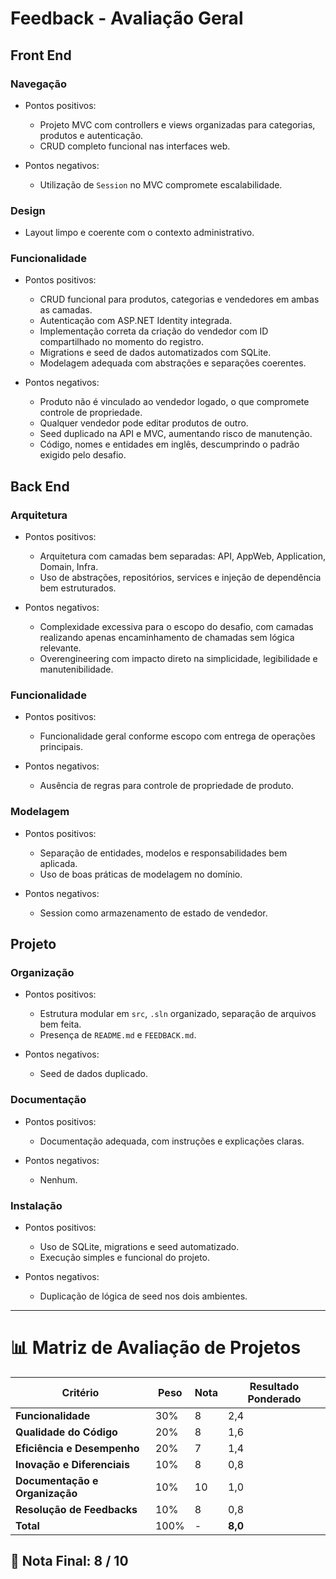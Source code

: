 # Feedback - Avaliação Geral

## Front End

### Navegação
  * Pontos positivos:
    - Projeto MVC com controllers e views organizadas para categorias, produtos e autenticação.
    - CRUD completo funcional nas interfaces web.

  * Pontos negativos:
    - Utilização de `Session` no MVC compromete escalabilidade.

### Design
  - Layout limpo e coerente com o contexto administrativo.

### Funcionalidade
  * Pontos positivos:
    - CRUD funcional para produtos, categorias e vendedores em ambas as camadas.
    - Autenticação com ASP.NET Identity integrada.
    - Implementação correta da criação do vendedor com ID compartilhado no momento do registro.
    - Migrations e seed de dados automatizados com SQLite.
    - Modelagem adequada com abstrações e separações coerentes.

  * Pontos negativos:
    - Produto não é vinculado ao vendedor logado, o que compromete controle de propriedade.
    - Qualquer vendedor pode editar produtos de outro.
    - Seed duplicado na API e MVC, aumentando risco de manutenção.
    - Código, nomes e entidades em inglês, descumprindo o padrão exigido pelo desafio.

## Back End

### Arquitetura
  * Pontos positivos:
    - Arquitetura com camadas bem separadas: API, AppWeb, Application, Domain, Infra.
    - Uso de abstrações, repositórios, services e injeção de dependência bem estruturados.

  * Pontos negativos:
    - Complexidade excessiva para o escopo do desafio, com camadas realizando apenas encaminhamento de chamadas sem lógica relevante.
    - Overengineering com impacto direto na simplicidade, legibilidade e manutenibilidade.

### Funcionalidade
  * Pontos positivos:
    - Funcionalidade geral conforme escopo com entrega de operações principais.

  * Pontos negativos:
    - Ausência de regras para controle de propriedade de produto.

### Modelagem
  * Pontos positivos:
    - Separação de entidades, modelos e responsabilidades bem aplicada.
    - Uso de boas práticas de modelagem no domínio.

  * Pontos negativos:
    - Session como armazenamento de estado de vendedor.

## Projeto

### Organização
  * Pontos positivos:
    - Estrutura modular em `src`, `.sln` organizado, separação de arquivos bem feita.
    - Presença de `README.md` e `FEEDBACK.md`.

  * Pontos negativos:
    - Seed de dados duplicado.

### Documentação
  * Pontos positivos:
    - Documentação adequada, com instruções e explicações claras.

  * Pontos negativos:
    - Nenhum.

### Instalação
  * Pontos positivos:
    - Uso de SQLite, migrations e seed automatizado.
    - Execução simples e funcional do projeto.

  * Pontos negativos:
    - Duplicação de lógica de seed nos dois ambientes.

---

# 📊 Matriz de Avaliação de Projetos

| **Critério**                   | **Peso** | **Nota** | **Resultado Ponderado**                  |
|-------------------------------|----------|----------|------------------------------------------|
| **Funcionalidade**            | 30%      | 8        | 2,4                                      |
| **Qualidade do Código**       | 20%      | 8        | 1,6                                      |
| **Eficiência e Desempenho**   | 20%      | 7        | 1,4                                      |
| **Inovação e Diferenciais**   | 10%      | 8        | 0,8                                      |
| **Documentação e Organização**| 10%      | 10       | 1,0                                      |
| **Resolução de Feedbacks**    | 10%      | 8        | 0,8                                      |
| **Total**                     | 100%     | -        | **8,0**                                  |

## 🎯 **Nota Final: 8 / 10**
